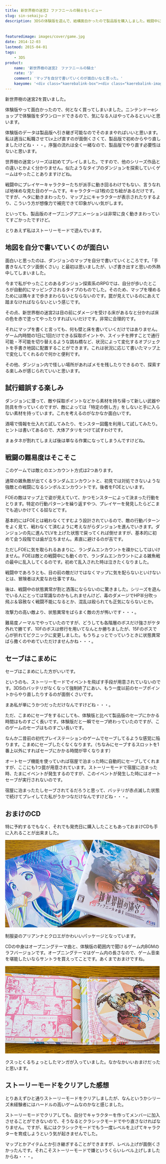 ```yaml
---
title: 新世界樹の迷宮2 ファフニールの騎士をレビュー
slug: sin-sekaiju-2
description: 3DSの体験版を遊んで、結構面白かったので製品版を購入しました。戦闘中にキャラクターが動きまわるわけでもない地味めなゲームですが、カワイイキャラクターの立ち絵が彩りを添えてくれます。ただシリーズ未経験者にはハードル高いゲームかもしれません。


featuredimage: images/cover/game.jpg
date: 2014-12-03
lastmod: 2015-04-01
tags: 
    - 3DS
product:
    name: '新世界樹の迷宮2　ファフニールの騎士'
    rate: '3'
    comment: 'マップを自分で書いていくのが面白いなと思った。'
    kaeyome: '<div class="kaerebalink-box"><div class="kaerebalink-image"><a href="http://www.amazon.co.jp/exec/obidos/ASIN/B00N4P94NC/illusionspace-22/ref=nosim/" rel="nofollow" target="_blank"><img src="https://ecx.images-amazon.com/images/I/61xK4XXwr7L._SL160_.jpg" style="border: none;" /></a></div><div class="kaerebalink-info"><div class="kaerebalink-name"><a href="http://www.amazon.co.jp/exec/obidos/ASIN/B00N4P94NC/illusionspace-22/ref=nosim/" rel="nofollow" target="_blank">新・世界樹の迷宮2 ファフニールの騎士</a><div class="kaerebalink-powered-date">posted with <a href="http://kaereba.com" rel="nofollow" target="_blank">カエレバ</a></div></div><div class="kaerebalink-detail"> アトラス 2014-11-27    </div><div class="kaerebalink-link1"><div class="shoplinkamazon"><a href="http://www.amazon.co.jp/gp/search?keywords=%90V%81E%90%A2%8AE%8E%F7%82%CC%96%C0%8B%7B2%20%83t%83%40%83t%83j%81%5B%83%8B%82%CC%8BR%8Em&__mk_ja_JP=%83J%83%5E%83J%83i&tag=illusionspace-22" rel="nofollow" target="_blank" title="アマゾン" >Amazon</a></div><div class="shoplinkrakuten"><a href="http://hb.afl.rakuten.co.jp/hgc/0e95387f.f2aef20d.0e953880.25e412bd/?pc=http%3A%2F%2Fsearch.rakuten.co.jp%2Fsearch%2Fmall%2F%25E6%2596%25B0%25E3%2583%25BB%25E4%25B8%2596%25E7%2595%258C%25E6%25A8%25B9%25E3%2581%25AE%25E8%25BF%25B7%25E5%25AE%25AE2%2520%25E3%2583%2595%25E3%2582%25A1%25E3%2583%2595%25E3%2583%258B%25E3%2583%25BC%25E3%2583%25AB%25E3%2581%25AE%25E9%25A8%258E%25E5%25A3%25AB%2F-%2Ff.1-p.1-s.1-sf.0-st.A-v.2%3Fx%3D0%26scid%3Daf_ich_link_urltxt%26m%3Dhttp%3A%2F%2Fm.rakuten.co.jp%2F" rel="nofollow" target="_blank" title="楽天市場" >楽天市場</a></div></div></div><div class="booklink-footer" style="clear: left"></div></div>'
---
```


新世界樹の迷宮2を買いました。

体験版やって面白かったので、何となく買ってしまいました。ニンテンドーeショップで体験版をダウンロードできるので、気になる人はやってみるといいと思います。

体験版のデータは製品版へ引き継ぎ可能なのでそのままやればいいと思います。私は適当に転職させてLv上げ直すのが面倒くさくて、製品版で初めからやり直しましたけどね・・・。序盤の流れは全く一緒なので、製品版でやり直す必要性はないと思います。

世界樹の迷宮シリーズは初めてプレイしました。ですので、他のシリーズ作品との違いとかよく分かりません。似たようなタイプのダンジョンを探索していくゲームはやったことありますけどね。

戦闘中にプレイヤーキャラクターたちが派手に動き回るわけでもない、言うなれば地味めな見た目のゲームです。キャラクターは1枚の立ち絵があるだけです。ですが、ヘタに動きまわったり、マップ上にキャラクターが表示されたりするより、こういう方が想像力で補完できて印象がいい気がします。

といっても、製品版のオープニングアニメーションは非常に良く動きまわっていてすごかったですけど。

とりあえず私はストーリーモードで遊んでいます。


## 地図を自分で書いていくのが面白い


面白いと思ったのは、ダンジョンのマップを自分で書いていくところです。「手書きなんてクソ面倒くさい」と最初は思いましたが、いざ書き出すと思いの外熱中してしまいました。

今まで私がやったことのあるダンジョン探索系のRPGでは、自分が歩いたところが自動的にマッピングされるタイプのものでした。そのため、マップを埋めるためには隅々まで歩きまわらないとならないのです。罠が見えているのにあえて踏まなければならないという感じです。

その点、新世界樹の迷宮2は目の前にダメージを受ける床があるなと分かれば床の色を赤で塗ってやったりすればいいだけです。非常に合理的です。

それにマップを書くと言っても、何も壁と床を書いていくだけではありません。ゲーム内時間の1日に1回だけできる採取ポイントや、スイッチを押すことで通行可能・不可能を切り替えるような跳ね橋など、状況によって変化するオブジェクトを手書き地図に配置することができます。これは状況に応じて書いたマップ上で変化してくれるので何かと便利です。

その他、ダンジョン内で怪しい場所があればメモを残したりできるので、探索する楽しみが感じられていいと思います。


## 試行錯誤する楽しみ


ダンジョンに潜って、敵や採取ポイントなどから素材を持ち帰って新しい武器や防具を作っていくのですが、敵によっては「特定の倒し方」をしないと手に入らない素材を持っています。これを考えるのがなかなか面白いです。

酒場で情報を仕入れて試してみたり、モンスター図鑑を利用して試してみたり。ヒントは書いてあるので、大体アタリをつけて試すわけです。

まぁタネが割れてしまえば後は単なる作業になってしまうんですけどね。


## 戦闘の難易度はそこそこ


このゲームでは敵とのエンカウント方式は2つあります。

通常の雑魚敵が出てくるランダムエンカウントと、初見では対処できないような強敵との戦闘になるシンボルエンカウントです。後者をFOEといいます。

FOEの敵はマップ上で姿が見えていて、かつモンスターによって決まった行動をとります。特定の行動パターンを繰り返すやつ、プレイヤーを発見したらどこまでも追いかけてくる奴などです。

基本的にはFOEとは戦わなくてすむよう設計されているので、敵の行動パターンをよく見て、戦わなくて済むように考えながらダンジョンを進んでいきます。ダンジョンの先に進んでLVを上げた状態で戻ってくれば倒せますが、基本的に初めて会う段階では歯が立ちません。素直に避けるのが吉です。

ただしFOEに気を取られるあまりに、ランダムエンカウントを疎かにしてはいけません。FOEは敵との戦闘中にも動くので、ランダムエンカウントによる雑魚戦の最中に乱入してくるのです。初めて乱入された時は泣きたくなりました。

戦闘中であろうとも、目の前の敵だけではなくマップに気を配らないといけないとは、冒険者は大変なお仕事ですね。

後は、戦闘中の状態異常が割と洒落にならないのに驚きました。シリーズを遊んでいる人にとっては常識なのかもしれませんけど、毒のダメージでHP半分吹っ飛ぶ＆容赦なく戦闘不能になるとか、混乱は殴られても正気にならないとか。

攻撃力の高い敵より、状態異常をばらまく敵の方が怖いです・・・。

難易度ノーマルでやっていたのですが、どうしても各階層のボスだけ強さがケタ外れで勝てず、10Fのボスは修行を用いてなんとか勝ちましたが、15Fのボスで心が折れてピクニックに変更しました。もうちょっとでっていうときに状態異常ばら撒くのやめていただけませんかね・・・。


## セーブはこまめに


セーブはこまめにした方がいいです。

というのも、ストーリーモードでイベントを飛ばす手段が用意されていないのです。3DSのバッテリがなくなって強制終了にあい、もう一度以前のセーブポイントからやり直したりするのが面倒くさいです。

まあ私が単にうかつだっただけなんですけどね・・・。

ただ、こまめにセーブをするにしても、体験版と比べて製品版のセーブにかかる時間はものすごく長いです。体験版だと一瞬でセーブ終わっていたのですが、このゲームのセーブはものすごい長いです。

なんか二昔前の初代プレイステーションのゲームでセーブしてるような感覚に陥ります。こまめにセーブしたくなくなります。（ちなみにセーブするスロットを1番上以外にすればセーブにかかる時間が早くなります）

オートセーブ機能を使っていれば宿屋で泊まった時に自動的にセーブしてくれますが、ここにも1つ罠が用意されています。ストーリーモードで宿屋に泊まった時、たまにイベントが発生するのですが、このイベントが発生した時にはオートセーブが実行されないのです。

宿屋に泊まったたしセーブされてるだろうと思って、バッテリが赤点滅した状態で続けてプレイしてた私がうかつなだけなんですけどね・・・。


## おまけのCD


特に予約するでもなく、それでも発売日に購入したこともあっておまけCDも手に入れることが出来ました。

![新世界樹の迷宮2　特典CDとパッケージ](6bcccddf5ff7120d4889343003bc6aa8.jpg)

制服姿のアリアンナとクロエがかわいいパッケージとなっています。

CDの中身はオープニングテーマ曲と、体験版の範囲内で聞けるゲーム内BGMのラフバージョンです。オープニングテーマはゲーム内の長さなので、ゲーム音楽を堪能したいならサントラを買えってことです。あくまでおまけですね。

![新世界樹の迷宮2　おまけCD中身](41ad2ec30cf4865fc3460d2eddfdfa53.jpg)

クスっとくるちょっとしたマンガが入っていました。なかなかいいおまけだったと思います。


## ストーリーモードをクリアした感想


とりあえずひと通りストーリーモードをクリアしましたが、なんというかシリーズ未経験者にはハードルの高いゲームなのかなと感じました。

ストーリーモードでクリアしても、自分でキャラクターを作ってメンバーに加入させることができないので、そうなるとクラシックモードでやり直さなければなりません。ですが、私にはクラシックモードでもう一度レベルを上げてキャラクターを育成しようという気が起きませんでした。

マップとかアイテムとか引き継ぎすることができますが、レベル上げが面倒くさかったんです。それこそストーリーモードで嫌というくらいレベル上げしましたからね・・・。


  